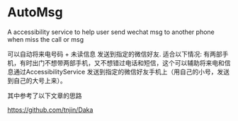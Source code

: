 # AutoMsg
A accessibility service to help user send wechat msg to another phone when miss the call or msg

可以自动将来电号码 + 未读信息 发送到指定的微信好友.
适合以下情况:
有两部手机，有时出门不想带两部手机，又不想错过电话和短信，这个可以辅助将来电和信息通过AccessibilityService 发送到指定的微信好友手机上（用自己的小号，发送到自己的大号上来）。



其中参考了以下文章的思路

https://github.com/tnjin/Daka 
